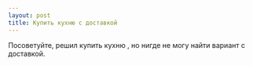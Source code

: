 ```yaml
---
layout: post 
title: Купить кухню с доставкой 
--- 
```

Посоветуйте, решил купить кухню , но нигде не могу найти вариант с доставкой.
